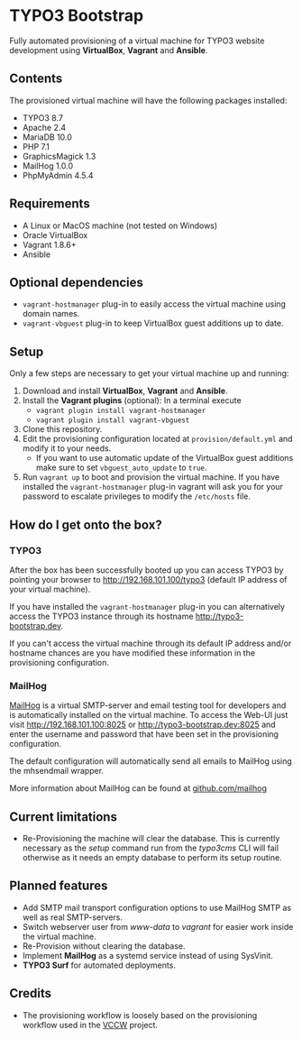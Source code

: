# TYPO3 Bootstrap

Fully automated provisioning of a virtual machine for TYPO3 website development using **VirtualBox**, **Vagrant** and **Ansible**.

## Contents

The provisioned virtual machine will have the following packages installed:

* TYPO3 8.7
* Apache 2.4
* MariaDB 10.0
* PHP 7.1
* GraphicsMagick 1.3
* MailHog 1.0.0
* PhpMyAdmin 4.5.4

## Requirements

* A Linux or MacOS machine (not tested on Windows)
* Oracle VirtualBox
* Vagrant 1.8.6+
* Ansible

## Optional dependencies

* `vagrant-hostmanager` plug-in to easily access the virtual machine using domain names.
* `vagrant-vbguest` plug-in to keep VirtualBox guest additions up to date.

## Setup

Only a few steps are necessary to get your virtual machine up and running:

1. Download and install **VirtualBox**, **Vagrant** and **Ansible**.
2. Install the **Vagrant plugins** (optional): In a terminal execute
    - `vagrant plugin install vagrant-hostmanager`
    - `vagrant plugin install vagrant-vbguest`
3. Clone this repository.
4. Edit the provisioning configuration located at `provision/default.yml` and modify it to your needs.
    - If you want to use automatic update of the VirtualBox guest additions make sure to set `vbguest_auto_update` to `true`.
5. Run `vagrant up` to boot and provision the virtual machine. If you have installed the `vagrant-hostmanager` plug-in vagrant will ask you for your password to escalate privileges to modify the `/etc/hosts` file.

## How do I get onto the box?

### TYPO3

After the box has been successfully booted up you can access TYPO3 by pointing your browser to http://192.168.101.100/typo3 (default IP address of your virtual machine).

If you have installed the `vagrant-hostmanager` plug-in you can alternatively access the TYPO3 instance through its hostname http://typo3-bootstrap.dev.

If you can't access the virtual machine through its default IP address and/or hostname chances are you have modified these information in the provisioning configuration.

### MailHog

[MailHog](https://github.com/mailhog/MailHog) is a virtual SMTP-server and email testing tool for developers and is automatically installed on the virtual machine. To access the Web-UI just visit http://192.168.101.100:8025 or http://typo3-bootstrap.dev:8025 and enter the username and password that have been set in the provisioning configuration.

The default configuration will automatically send all emails to MailHog using the mhsendmail wrapper.

More information about MailHog can be found at [github.com/mailhog](https://github.com/mailhog/MailHog)

## Current limitations

* Re-Provisioning the machine will clear the database. This is currently necessary as the *setup* command run from the *typo3cms* CLI will fail otherwise as it needs an empty database to perform its setup routine.

## Planned features

* Add SMTP mail transport configuration options to use MailHog SMTP as well as real SMTP-servers.
* Switch webserver user from *www-data* to *vagrant* for easier work inside the virtual machine.
* Re-Provision without clearing the database.
* Implement **MailHog** as a systemd service instead of using SysVinit.
* **TYPO3 Surf** for automated deployments.

## Credits

* The provisioning workflow is loosely based on the provisioning workflow used in the [VCCW](https://github.com/vccw-team/vccw) project.
